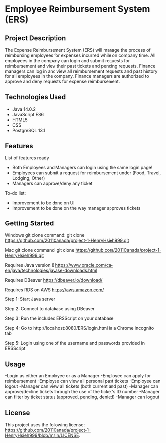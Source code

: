 # Employee Reimbursement System (ERS)
## Project Description

The Expense Reimbursement System (ERS) will manage the process of reimbursing employees for
expenses incurred while on company time. All employees in the company can login and submit requests
for reimbursement and view their past tickets and pending requests. Finance managers can log in and
view all reimbursement requests and past history for all employees in the company. Finance managers
are authorized to approve and deny requests for expense reimbursement.

## Technologies Used

* Java 14.0.2
* JavaScript ES6
* HTML5
* CSS
* PostgreSQL 13.1

## Features

List of features ready
* Both Employees and Managers can login using the same login page!
* Employees can submit a request for reimbursement under (Food, Travel, Lodging, Other)
* Managers can approve/deny any ticket

To-do list:
* Improvement to be done on UI
* Improvement to be done on the way manager approves tickets

## Getting Started
   
Windows git clone command:
git clone https://github.com/2011Canada/project-1-HenryHsieh999.git

Mac git clone command:
git clone https://github.com/2011Canada/project-1-HenryHsieh999.git

Requires Java version 8
[<https://www.oracle.com/ca-en/java/technologies/javase-downloads.html>](https://www.oracle.com/ca-en/java/technologies/javase-downloads.html)

Requires DBeaver
[<https://dbeaver.io/download/>](https://dbeaver.io/download/)

Requires RDS on AWS
[<https://aws.amazon.com/>](https://aws.amazon.com/)

Step 1:
Start Java server

Step 2:
Connect to database using DBeaver

Step 3:
Run the included ERSScript on your database

Step 4:
Go to http://localhost:8080/ERS/login.html in a Chrome incognito tab

Step 5:
Login using one of the username and passwords provided in ERSScript

## Usage

-Login as either an Employee or as a Manager
-Employee can apply for reimbursement
-Employee can view all personal past tickets
-Employee can logout
-Manager can view all tickets (both current and past)
-Manager can approve/decline tickets through the use of the ticket's ID number
-Manager can filter by ticket status (approved, pending, denied)
-Manager can logout



## License

This project uses the following license: [<https://github.com/2011Canada/project-1-HenryHsieh999/blob/main/LICENSE>](<https://github.com/2011Canada/project-1-HenryHsieh999/blob/main/LICENSE>).
